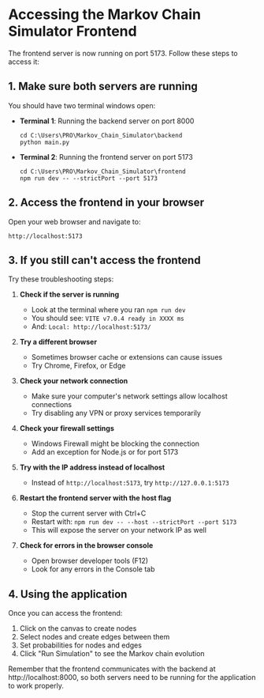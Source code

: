 # Accessing the Markov Chain Simulator Frontend

The frontend server is now running on port 5173. Follow these steps to access it:

## 1. Make sure both servers are running

You should have two terminal windows open:

- **Terminal 1**: Running the backend server on port 8000
  ```
  cd C:\Users\PRO\Markov_Chain_Simulator\backend
  python main.py
  ```

- **Terminal 2**: Running the frontend server on port 5173
  ```
  cd C:\Users\PRO\Markov_Chain_Simulator\frontend
  npm run dev -- --strictPort --port 5173
  ```

## 2. Access the frontend in your browser

Open your web browser and navigate to:
```
http://localhost:5173
```

## 3. If you still can't access the frontend

Try these troubleshooting steps:

1. **Check if the server is running**
   - Look at the terminal where you ran `npm run dev`
   - You should see: `VITE v7.0.4 ready in XXXX ms`
   - And: `Local: http://localhost:5173/`

2. **Try a different browser**
   - Sometimes browser cache or extensions can cause issues
   - Try Chrome, Firefox, or Edge

3. **Check your network connection**
   - Make sure your computer's network settings allow localhost connections
   - Try disabling any VPN or proxy services temporarily

4. **Check your firewall settings**
   - Windows Firewall might be blocking the connection
   - Add an exception for Node.js or for port 5173

5. **Try with the IP address instead of localhost**
   - Instead of `http://localhost:5173`, try `http://127.0.0.1:5173`

6. **Restart the frontend server with the host flag**
   - Stop the current server with Ctrl+C
   - Restart with: `npm run dev -- --host --strictPort --port 5173`
   - This will expose the server on your network IP as well

7. **Check for errors in the browser console**
   - Open browser developer tools (F12)
   - Look for any errors in the Console tab

## 4. Using the application

Once you can access the frontend:

1. Click on the canvas to create nodes
2. Select nodes and create edges between them
3. Set probabilities for nodes and edges
4. Click "Run Simulation" to see the Markov chain evolution

Remember that the frontend communicates with the backend at http://localhost:8000, so both servers need to be running for the application to work properly. 